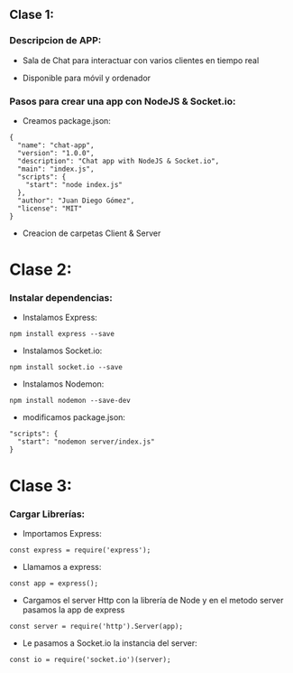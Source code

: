 <!-- New application with NodeJS & Socket.io -->

## Clase 1:
### Descripcion de APP:

- Sala de Chat para interactuar con varios clientes en tiempo real

- Disponible para móvil y ordenador

### Pasos para crear una app con NodeJS & Socket.io:

- Creamos package.json:
```
{
  "name": "chat-app",
  "version": "1.0.0",
  "description": "Chat app with NodeJS & Socket.io",
  "main": "index.js",
  "scripts": {
    "start": "node index.js"
  },
  "author": "Juan Diego Gómez",
  "license": "MIT"
}
```

- Creacion de carpetas Client & Server

# Clase 2:
### Instalar dependencias:

- Instalamos Express:
```
npm install express --save
```

- Instalamos Socket.io:
```
npm install socket.io --save
```

- Instalamos Nodemon:
```
npm install nodemon --save-dev
```

- modificamos package.json:
```
"scripts": {
  "start": "nodemon server/index.js"
}
```	

# Clase 3:
### Cargar Librerías:

- Importamos Express:
```
const express = require('express');
```

- Llamamos a express:
```
const app = express();
```

- Cargamos el server Http con la librería de Node y en el metodo server pasamos la app de express
```
const server = require('http').Server(app);
```

- Le pasamos a Socket.io la instancia del server:
```
const io = require('socket.io')(server);
```


